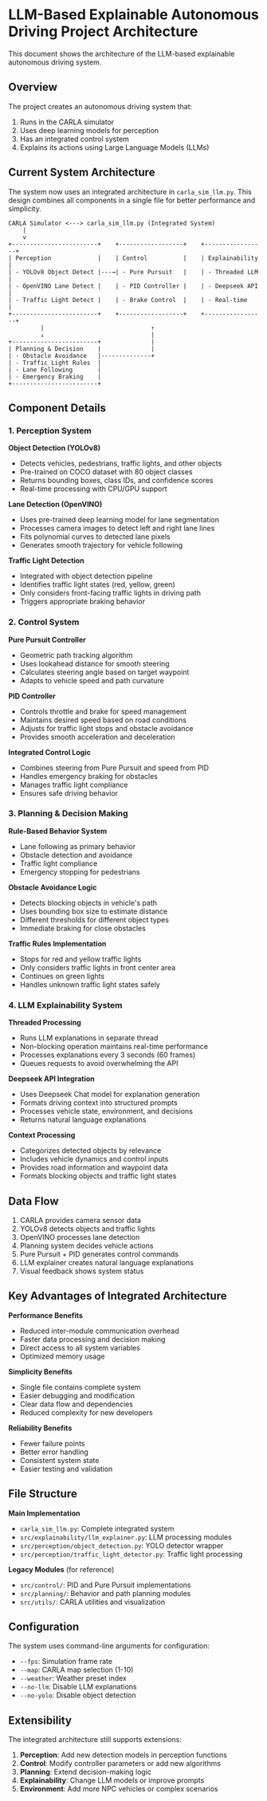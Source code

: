 # LLM-Based Explainable Autonomous Driving Project Architecture

This document shows the architecture of the LLM-based explainable autonomous driving system.

## Overview

The project creates an autonomous driving system that:
1. Runs in the CARLA simulator
2. Uses deep learning models for perception 
3. Has an integrated control system
4. Explains its actions using Large Language Models (LLMs)

## Current System Architecture

The system now uses an integrated architecture in `carla_sim_llm.py`. This design combines all components in a single file for better performance and simplicity.

```
CARLA Simulator <---> carla_sim_llm.py (Integrated System)
    |
    v
+------------------------+    +------------------+    +-----------------+
| Perception             |    | Control          |    | Explainability |
| - YOLOv8 Object Detect |---→| - Pure Pursuit   |    | - Threaded LLM  |
| - OpenVINO Lane Detect |    | - PID Controller |    | - Deepseek API  |
| - Traffic Light Detect |    | - Brake Control  |    | - Real-time     |
+------------------------+    +------------------+    +-----------------+
         |                              ↑
         ↓                              |
+------------------------+              |
| Planning & Decision    |              |
| - Obstacle Avoidance   |--------------+
| - Traffic Light Rules  |
| - Lane Following       |
| - Emergency Braking    |
+------------------------+
```

## Component Details

### 1. Perception System

**Object Detection (YOLOv8)**
- Detects vehicles, pedestrians, traffic lights, and other objects
- Pre-trained on COCO dataset with 80 object classes
- Returns bounding boxes, class IDs, and confidence scores
- Real-time processing with CPU/GPU support

**Lane Detection (OpenVINO)**
- Uses pre-trained deep learning model for lane segmentation
- Processes camera images to detect left and right lane lines
- Fits polynomial curves to detected lane pixels
- Generates smooth trajectory for vehicle following

**Traffic Light Detection**
- Integrated with object detection pipeline
- Identifies traffic light states (red, yellow, green)
- Only considers front-facing traffic lights in driving path
- Triggers appropriate braking behavior

### 2. Control System

**Pure Pursuit Controller**
- Geometric path tracking algorithm
- Uses lookahead distance for smooth steering
- Calculates steering angle based on target waypoint
- Adapts to vehicle speed and path curvature

**PID Controller**
- Controls throttle and brake for speed management
- Maintains desired speed based on road conditions
- Adjusts for traffic light stops and obstacle avoidance
- Provides smooth acceleration and deceleration

**Integrated Control Logic**
- Combines steering from Pure Pursuit and speed from PID
- Handles emergency braking for obstacles
- Manages traffic light compliance
- Ensures safe driving behavior

### 3. Planning & Decision Making

**Rule-Based Behavior System**
- Lane following as primary behavior
- Obstacle detection and avoidance
- Traffic light compliance
- Emergency stopping for pedestrians

**Obstacle Avoidance Logic**
- Detects blocking objects in vehicle's path
- Uses bounding box size to estimate distance
- Different thresholds for different object types
- Immediate braking for close obstacles

**Traffic Rules Implementation**
- Stops for red and yellow traffic lights
- Only considers traffic lights in front center area
- Continues on green lights
- Handles unknown traffic light states safely

### 4. LLM Explainability System

**Threaded Processing**
- Runs LLM explanations in separate thread
- Non-blocking operation maintains real-time performance
- Processes explanations every 3 seconds (60 frames)
- Queues requests to avoid overwhelming the API

**Deepseek API Integration**
- Uses Deepseek Chat model for explanation generation
- Formats driving context into structured prompts
- Processes vehicle state, environment, and decisions
- Returns natural language explanations

**Context Processing**
- Categorizes detected objects by relevance
- Includes vehicle dynamics and control inputs
- Provides road information and waypoint data
- Formats blocking objects and traffic light states

## Data Flow

1. CARLA provides camera sensor data
2. YOLOv8 detects objects and traffic lights
3. OpenVINO processes lane detection
4. Planning system decides vehicle actions
5. Pure Pursuit + PID generates control commands
6. LLM explainer creates natural language explanations
7. Visual feedback shows system status

## Key Advantages of Integrated Architecture

**Performance Benefits**
- Reduced inter-module communication overhead
- Faster data processing and decision making
- Direct access to all system variables
- Optimized memory usage

**Simplicity Benefits**
- Single file contains complete system
- Easier debugging and modification
- Clear data flow and dependencies
- Reduced complexity for new developers

**Reliability Benefits**
- Fewer failure points
- Better error handling
- Consistent system state
- Easier testing and validation

## File Structure

**Main Implementation**
- `carla_sim_llm.py`: Complete integrated system
- `src/explainability/llm_explainer.py`: LLM processing modules
- `src/perception/object_detection.py`: YOLO detector wrapper
- `src/perception/traffic_light_detector.py`: Traffic light processing

**Legacy Modules** (for reference)
- `src/control/`: PID and Pure Pursuit implementations
- `src/planning/`: Behavior and path planning modules
- `src/utils/`: CARLA utilities and visualization

## Configuration

The system uses command-line arguments for configuration:
- `--fps`: Simulation frame rate
- `--map`: CARLA map selection (1-10)
- `--weather`: Weather preset index
- `--no-llm`: Disable LLM explanations
- `--no-yolo`: Disable object detection

## Extensibility

The integrated architecture still supports extensions:

1. **Perception**: Add new detection models in perception functions
2. **Control**: Modify controller parameters or add new algorithms  
3. **Planning**: Extend decision-making logic
4. **Explainability**: Change LLM models or improve prompts
5. **Environment**: Add more NPC vehicles or complex scenarios 